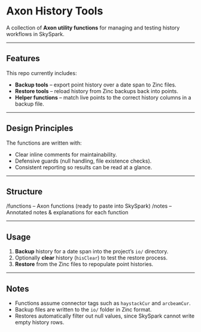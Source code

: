 # Axon History Tools

A collection of **Axon utility functions** for managing and testing history workflows in SkySpark.

---

## Features

This repo currently includes:

- **Backup tools** – export point history over a date span to Zinc files.  
- **Restore tools** – reload history from Zinc backups back into points.  
- **Helper functions** – match live points to the correct history columns in a backup file.  

---

## Design Principles

The functions are written with:

- Clear inline comments for maintainability.  
- Defensive guards (null handling, file existence checks).  
- Consistent reporting so results can be read at a glance.  

---

## Structure

/functions   – Axon functions (ready to paste into SkySpark)
/notes  – Annotated notes & explanations for each function

---

## Usage

1. **Backup** history for a date span into the project’s `io/` directory.  
2. Optionally **clear** history (`hisClear`) to test the restore process.  
3. **Restore** from the Zinc files to repopulate point histories.  

---

## Notes

- Functions assume connector tags such as `haystackCur` and `arcbeamCur`.  
- Backup files are written to the `io/` folder in Zinc format.  
- Restores automatically filter out null values, since SkySpark cannot write empty history rows.  

